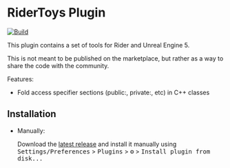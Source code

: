 # RiderToys Plugin

[![Build](https://github.com/aarcangeli/rider-toys/actions/workflows/build.yml/badge.svg?branch=main)](https://github.com/aarcangeli/rider-toys/actions/workflows/build.yml)

<!-- Plugin description -->

This plugin contains a set of tools for Rider and Unreal Engine 5.

This is not meant to be published on the marketplace, but rather as a way to share the code with the community.

Features:

- Fold access specifier sections (public:, private:, etc) in C++ classes

<!-- Plugin description end -->

## Installation

- Manually:

  Download the [latest release](https://github.com/aarcangeli/rider-toys/releases/latest) and install it manually using
  <kbd>Settings/Preferences</kbd> > <kbd>Plugins</kbd> > <kbd>⚙️</kbd> > <kbd>Install plugin from disk...</kbd>
